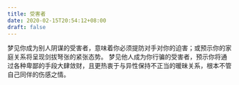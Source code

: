 ```yaml
---
title: 受害者
date: 2020-02-15T20:54:12+08:00
draft: false
---
```


梦见你成为别人阴谋的受害者，意味着你必须提防对手对你的迫害；或预示你的家庭关系将呈现剑拔弩张的紧张态势。
梦见他人成为你行骗的受害者，预示你将通过各种卑鄙的手段大肆敛财，且更热衷于与异性保持不正当的暖昧关系，根本不管自己同伴的伤感之情。
